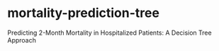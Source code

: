 # mortality-prediction-tree
Predicting 2-Month Mortality in Hospitalized Patients: A Decision Tree Approach
